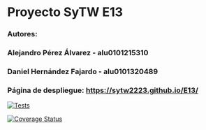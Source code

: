 # Proyecto SyTW E13

### Autores:
   ### Alejandro Pérez Álvarez - alu0101215310 
   ### Daniel Hernández Fajardo - alu0101320489
      
      
### Página de despliegue: https://sytw2223.github.io/E13/ 




[![Tests](https://github.com/SyTW2223/E13/actions/workflows/node.js.yml/badge.svg)](https://github.com/SyTW2223/E13/actions/workflows/node.js.yml)

[![Coverage Status](https://coveralls.io/repos/github/SyTW2223/E13/badge.svg?branch=main)](https://coveralls.io/github/SyTW2223/E13?branch=main)

